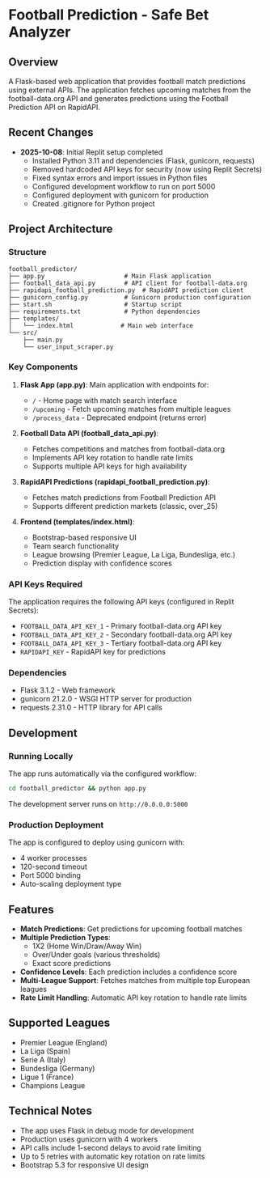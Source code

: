 # Football Prediction - Safe Bet Analyzer

## Overview
A Flask-based web application that provides football match predictions using external APIs. The application fetches upcoming matches from the football-data.org API and generates predictions using the Football Prediction API on RapidAPI.

## Recent Changes
- **2025-10-08**: Initial Replit setup completed
  - Installed Python 3.11 and dependencies (Flask, gunicorn, requests)
  - Removed hardcoded API keys for security (now using Replit Secrets)
  - Fixed syntax errors and import issues in Python files
  - Configured development workflow to run on port 5000
  - Configured deployment with gunicorn for production
  - Created .gitignore for Python project

## Project Architecture

### Structure
```
football_predictor/
├── app.py                      # Main Flask application
├── football_data_api.py        # API client for football-data.org
├── rapidapi_football_prediction.py  # RapidAPI prediction client
├── gunicorn_config.py          # Gunicorn production configuration
├── start.sh                    # Startup script
├── requirements.txt            # Python dependencies
├── templates/
│   └── index.html             # Main web interface
└── src/
    ├── main.py
    └── user_input_scraper.py
```

### Key Components
1. **Flask App (app.py)**: Main application with endpoints for:
   - `/` - Home page with match search interface
   - `/upcoming` - Fetch upcoming matches from multiple leagues
   - `/process_data` - Deprecated endpoint (returns error)

2. **Football Data API (football_data_api.py)**: 
   - Fetches competitions and matches from football-data.org
   - Implements API key rotation to handle rate limits
   - Supports multiple API keys for high availability

3. **RapidAPI Predictions (rapidapi_football_prediction.py)**:
   - Fetches match predictions from Football Prediction API
   - Supports different prediction markets (classic, over_25)

4. **Frontend (templates/index.html)**:
   - Bootstrap-based responsive UI
   - Team search functionality
   - League browsing (Premier League, La Liga, Bundesliga, etc.)
   - Prediction display with confidence scores

### API Keys Required
The application requires the following API keys (configured in Replit Secrets):
- `FOOTBALL_DATA_API_KEY_1` - Primary football-data.org API key
- `FOOTBALL_DATA_API_KEY_2` - Secondary football-data.org API key
- `FOOTBALL_DATA_API_KEY_3` - Tertiary football-data.org API key
- `RAPIDAPI_KEY` - RapidAPI key for predictions

### Dependencies
- Flask 3.1.2 - Web framework
- gunicorn 21.2.0 - WSGI HTTP server for production
- requests 2.31.0 - HTTP library for API calls

## Development

### Running Locally
The app runs automatically via the configured workflow:
```bash
cd football_predictor && python app.py
```
The development server runs on `http://0.0.0.0:5000`

### Production Deployment
The app is configured to deploy using gunicorn with:
- 4 worker processes
- 120-second timeout
- Port 5000 binding
- Auto-scaling deployment type

## Features
- **Match Predictions**: Get predictions for upcoming football matches
- **Multiple Prediction Types**:
  - 1X2 (Home Win/Draw/Away Win)
  - Over/Under goals (various thresholds)
  - Exact score predictions
- **Confidence Levels**: Each prediction includes a confidence score
- **Multi-League Support**: Fetches matches from multiple top European leagues
- **Rate Limit Handling**: Automatic API key rotation to handle rate limits

## Supported Leagues
- Premier League (England)
- La Liga (Spain)
- Serie A (Italy)
- Bundesliga (Germany)
- Ligue 1 (France)
- Champions League

## Technical Notes
- The app uses Flask in debug mode for development
- Production uses gunicorn with 4 workers
- API calls include 1-second delays to avoid rate limiting
- Up to 5 retries with automatic key rotation on rate limits
- Bootstrap 5.3 for responsive UI design
